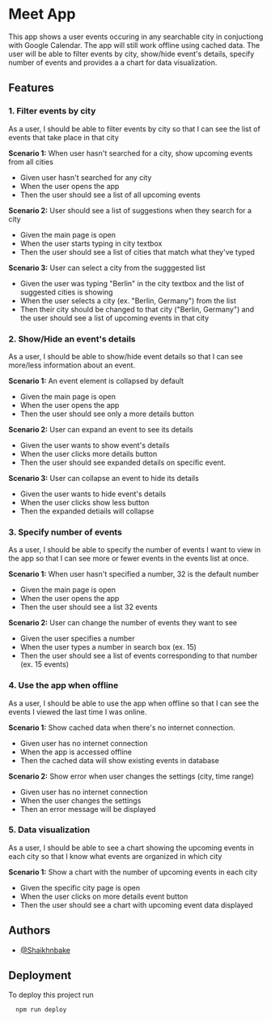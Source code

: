 
# Meet App

This app shows a user events occuring in any searchable city in conjuctiong with Google Calendar. The app will still work offline using cached data. The user will be able to filter events by city, show/hide event's details, specify number of events and provides a a chart for data visualization. 


## Features


### 1. Filter events by city

As a user, I should be able to filter events by city so that I can see the list of events that take place in that city

**Scenario 1:** When user hasn't searched for a city, show upcoming events from all cities

- Given user hasn't searched for any city
- When the user opens the app
- Then the user should see a list of all upcoming events

**Scenario 2:** User should see a list of suggestions when they search for a city

- Given the main page is open
- When the user starts typing in city textbox
- Then the user should see a list of cities that match what they've typed

**Scenario 3:** User can select a city from the sugggested list

- Given the user was typing "Berlin" in the city textbox and the list of suggested cities is showing
- When the user selects a city (ex. "Berlin, Germany") from the list
- Then their city should be changed to that city ("Berlin, Germany") and the user should see a list of upcoming events in that city

### 2. Show/Hide an event's details

As a user, I should be able to show/hide event details so that I can see more/less
information about an event.

**Scenario 1:** An event element is collapsed by default

- Given the main page is open
- When the user opens the app
- Then the user should see only a more details button

**Scenario 2:** User can expand an event to see its details

- Given the user wants to show event's details
- When the user clicks more details button
- Then the user should see expanded details on specific event.

**Scenario 3:** User can collapse an event to hide its details

- Given the user wants to hide event's details
- When the user clicks show less button
- Then the expanded detiails will collapse

### 3. Specify number of events

As a user, I should be able to specify the number of events I want to view in the app so
that I can see more or fewer events in the events list at once.

**Scenario 1:** When user hasn't specified a number, 32 is the default number

- Given the main page is open
- When the user opens the app
- Then the user should see a list 32 events

**Scenario 2:** User can change the number of events they want to see

- Given the user specifies a number
- When the user types a number in search box (ex. 15)
- Then the user should see a list of events corresponding to that number (ex. 15 events)

### 4. Use the app when offline

As a user, I should be able to use the app when offline so that I can see the events I
viewed the last time I was online.

**Scenario 1:** Show cached data when there's no internet connection.

- Given user has no internet connection
- When the app is accessed offline
- Then the cached data will show existing events in database

**Scenario 2:** Show error when user changes the settings (city, time range)

- Given user has no internet connection
- When the user changes the settings
- Then an error message will be displayed


### 5. Data visualization

As a user, I should be able to see a chart showing the upcoming events in each city so
that I know what events are organized in which city

**Scenario 1:** Show a chart with the number of upcoming events in each city

- Given the specific city page is open
- When the user clicks on more details event button
- Then the user should see a chart with upcoming event data displayed





## Authors

- [@Shaikhnbake](https://www.github.com/Shaikhnbake)


## Deployment

To deploy this project run

```bash
  npm run deploy
```